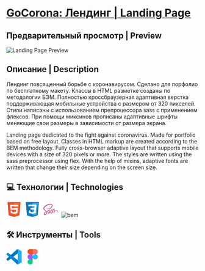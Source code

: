 # [GoCorona: Лендинг | Landing Page](https://dulatyess.github.io/GoCorona/)

## Предварительный просмотр | Preview

![Landing Page Preview](https://ltdfoto.ru/images/2023/05/15/GoCorona.png)

<!-- **[View Live](https://dulatyess.github.io/Bicycle/)** -->

## Описание | Description

  Лендинг повсященный борьбе с коронавирусом. Сделано для порфолио по бесплатному макету. Классы в HTML разметке созданы по методологии БЭМ. Полностью кроссбраузерная адаптивная верстка поддерживающая мобильные устройства с размером от 320 пикселей. Стили написаны с использованием препроцессора sass с применением флексов. При помощи миксинов прописаны адаптивные шрифты меняющие свои размеры в зависимости от размера экрана.

  Landing page dedicated to the fight against coronavirus. Made for portfolio based on free layout. Classes in HTML markup are created according to the BEM methodology. Fully cross-browser adaptive layout that supports mobile devices with a size of 320 pixels or more. The styles are written using the sass preprocessor using flex. With the help of mixins, adaptive fonts are written that change their size depending on the screen size.

## 💻 Технологии | Technologies

<div>
  <img src="https://github.com/devicons/devicon/blob/master/icons/html5/html5-original.svg" title="html5" alt="html5" width="40" height="40"/>&nbsp
  <img src="https://github.com/devicons/devicon/blob/master/icons/css3/css3-original.svg" title="css" alt="css" width="40" height="40"/>&nbsp
  <img src="https://github.com/devicons/devicon/blob/master/icons/sass/sass-original.svg" title="sass/scss" alt="sass/scss" width="40" height="40"/>&nbsp
  <img src="https://ltdfoto.ru/images/2023/05/15/BEM.png" title="bem" alt="bem" width="40" height="40"/>&nbsp;
</div>


## 🛠 Инструменты | Tools

<div>
  <img src="https://github.com/devicons/devicon/blob/master/icons/vscode/vscode-original.svg" title="vscode" alt="vscode" width="40" height="40" />&nbsp;
  <img src="https://github.com/devicons/devicon/blob/master/icons/figma/figma-original.svg" title="figma" alt="figma" width="40" height="40"/>&nbsp;
</div>
